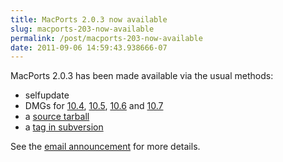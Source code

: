 ```yaml
---
title: MacPorts 2.0.3 now available
slug: macports-203-now-available
permalink: /post/macports-203-now-available
date: 2011-09-06 14:59:43.938666-07
---
```


MacPorts 2.0.3 has been made available via the usual methods:

* selfupdate
* DMGs for [10.4](https://distfiles.macports.org/MacPorts/MacPorts-2.0.3-10.4-Tiger.dmg "10.5 DMG"), [10.5](https://distfiles.macports.org/MacPorts/MacPorts-2.0.3-10.5-Leopard.dmg "10.5 DMG"), [10.6](https://distfiles.macports.org/MacPorts/MacPorts-2.0.3-10.6-SnowLeopard.dmg "10.6 DMG") and [10.7](https://distfiles.macports.org/MacPorts/MacPorts-2.0.3-10.7-Lion.dmg "10.7 DMG")
* a [source tarball](https://www.macports.org/install.php#source)
* a [tag in subversion](https://svn.macports.org/repository/macports/tags/release_2.0.3)

See the [email announcement](https://lists.macosforge.org/pipermail/macports-announce/2011-September/000019.html) for more details.
